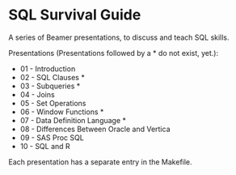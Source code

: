 # SQL Survival Guide

A series of Beamer presentations, to discuss and teach SQL skills.

Presentations (Presentations followed by a * do not exist, yet.):

- 01 - Introduction
- 02 - SQL Clauses *
- 03 - Subqueries *
- 04 - Joins
- 05 - Set Operations
- 06 - Window Functions *
- 07 - Data Definition Language *
- 08 - Differences Between Oracle and Vertica
- 09 - SAS Proc SQL
- 10 - SQL and R

Each presentation has a separate entry in the Makefile.
